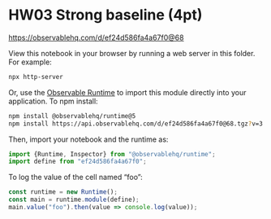 # HW03 Strong baseline (4pt)

https://observablehq.com/d/ef24d586fa4a67f0@68

View this notebook in your browser by running a web server in this folder. For
example:

~~~sh
npx http-server
~~~

Or, use the [Observable Runtime](https://github.com/observablehq/runtime) to
import this module directly into your application. To npm install:

~~~sh
npm install @observablehq/runtime@5
npm install https://api.observablehq.com/d/ef24d586fa4a67f0@68.tgz?v=3
~~~

Then, import your notebook and the runtime as:

~~~js
import {Runtime, Inspector} from "@observablehq/runtime";
import define from "ef24d586fa4a67f0";
~~~

To log the value of the cell named “foo”:

~~~js
const runtime = new Runtime();
const main = runtime.module(define);
main.value("foo").then(value => console.log(value));
~~~
